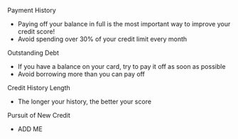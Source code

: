 Payment History
- Paying off your balance in full is the most important way to improve your credit score!
- Avoid spending over 30% of your credit limit every month

Outstanding Debt
- If you have a balance on your card, try to pay it off as soon as possible
- Avoid borrowing more than you can pay off

Credit History Length
- The longer your history, the better your score

Pursuit of New Credit
- ADD ME
